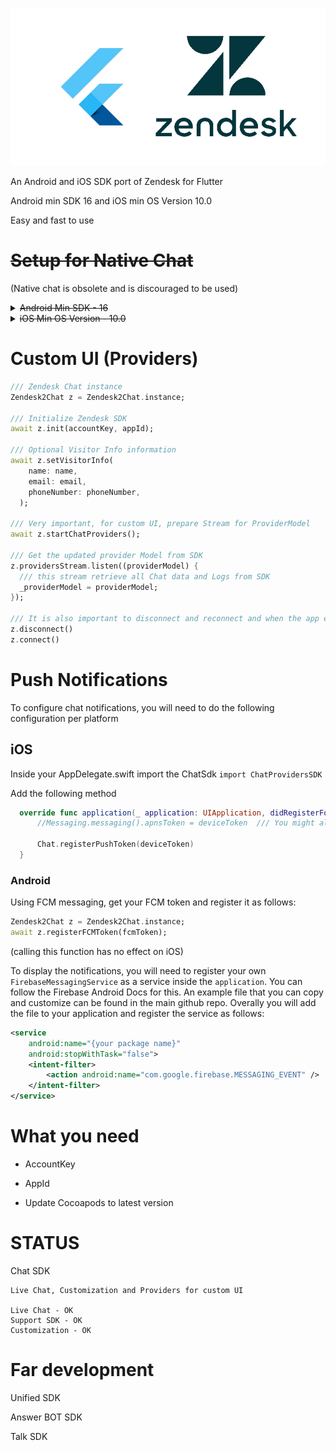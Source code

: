 ![](zendesk2.jpg)

An Android and iOS SDK port of Zendesk for Flutter

Android min SDK 16 and iOS min OS Version 10.0

Easy and fast to use

# <del>Setup for Native Chat</del> 
(Native chat is obsolete and is discouraged to be used)

<details>
  <summary><del>Android Min SDK - 16</del></summary>


  android/app/src/main/res/values/styles.xml
  
  Add the following style

        <style name="ZendeskTheme" parent="ZendeskSdkTheme.Light">    
          <item name="colorPrimary">#FF5148</item>
          <item name="colorPrimaryDark">#FF5148</item>
          <item name="colorAccent">#FF5148</item>
        </style>


  android/app/src/main/AndroidManifest.xml

  Inside <application> tag, insert the following Activity


        <activity android:name="zendesk.messaging.MessagingActivity"
            android:theme="@style/ZendeskTheme" />

</details>

<details>
  <summary><del>iOS Min OS Version - 10.0</del></summary>
  
  In AppDelegate.swift should look like this
  
    override func application(_ application: UIApplication, didFinishLaunchingWithOptions launchOptions: [UIApplication.LaunchOptionsKey: Any]?) -> Bool {
      GeneratedPluginRegistrant.register(with: self)
    
      //Snippet to make rootView as navigatable
      let flutterViewController = window?.rootViewController as! FlutterViewController
      let navigationController = UINavigationController.init(rootViewController: flutterViewController)
      navigationController.isNavigationBarHidden = true
      window.rootViewController = navigationController
      window.makeKeyAndVisible()

      return super.application(application, didFinishLaunchingWithOptions: launchOptions)
    }
  
  You can have pre loaded localization with "Localizable.string"
  
  See [example/ios/Runnner/Localizable.string](https://github.com/KohlsAdrian/zendesk2/blob/main/example/ios/Runner)
  
  See: https://developer.zendesk.com/embeddables/docs/ios_support_sdk/localize_text
  
</details>

# Custom UI (Providers)

```dart
/// Zendesk Chat instance
Zendesk2Chat z = Zendesk2Chat.instance;

/// Initialize Zendesk SDK
await z.init(accountKey, appId);

/// Optional Visitor Info information
await z.setVisitorInfo(
    name: name,
    email: email,
    phoneNumber: phoneNumber,
  );

/// Very important, for custom UI, prepare Stream for ProviderModel
await z.startChatProviders();

/// Get the updated provider Model from SDK
z.providersStream.listen((providerModel) {
  /// this stream retrieve all Chat data and Logs from SDK
  _providerModel = providerModel;
});

/// It is also important to disconnect and reconnect and when the app enters  and exits background, to do this you can simply calll
z.disconnect() 
z.connect()  
```



# Push Notifications

   To configure chat notifications, you will need to do the following configuration per platform

## iOS

  Inside your AppDelegate.swift import the ChatSdk
  `import ChatProvidersSDK`

  Add the following method
  ``` swift
    override func application(_ application: UIApplication, didRegisterForRemoteNotificationsWithDeviceToken deviceToken: Data) {
        //Messaging.messaging().apnsToken = deviceToken  /// You might already have this if you are using firebase messaging
        
        Chat.registerPushToken(deviceToken)
    }
  ```
### Android

Using FCM messaging, get your FCM token and register it as follows:

``` dart
Zendesk2Chat z = Zendesk2Chat.instance;
await z.registerFCMToken(fcmToken);
```
(calling this function has no effect on iOS)

To display the notifications, you will need to register your own `FirebaseMessagingService` as a service inside the `application`. You can follow the Firebase Android Docs for this. An example file that you can copy and customize can be found in the main github repo. Overally you will add the file to your application and register the service as follows:

``` xml
<service
    android:name="{your package name}"
    android:stopWithTask="false">
    <intent-filter>
        <action android:name="com.google.firebase.MESSAGING_EVENT" />
    </intent-filter>
</service>
```


# What you need

 * AccountKey

 * AppId
 
 * Update Cocoapods to latest version

# STATUS

  Chat SDK

    Live Chat, Customization and Providers for custom UI
  
    Live Chat - OK
    Support SDK - OK
    Customization - OK
    
# Far development

  Unified SDK

  Answer BOT SDK
  
  Talk SDK
